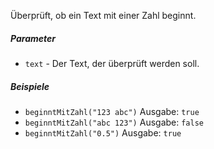 Überprüft, ob ein Text mit einer Zahl beginnt.

##### Parameter
* `text` - Der Text, der überprüft werden soll.

##### Beispiele
* `beginntMitZahl("123 abc")` Ausgabe: `true`
* `beginntMitZahl("abc 123")` Ausgabe: `false`
* `beginntMitZahl("0.5")` Ausgabe: `true`
